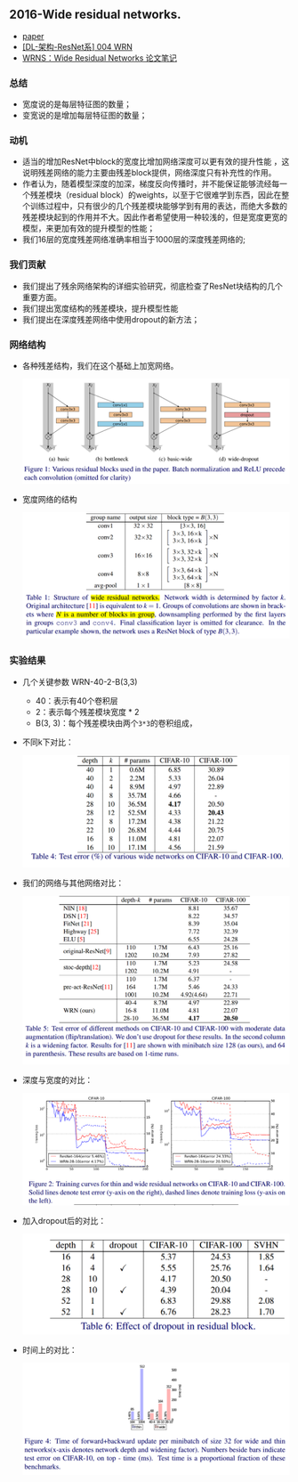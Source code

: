 ## 2016-Wide residual networks.

* [paper](paper/30.103-16-Wide-residual-networks.pdf)
* [[DL-架构-ResNet系] 004 WRN](https://zhuanlan.zhihu.com/p/29681673)
* [WRNS：Wide Residual Networks 论文笔记](https://blog.csdn.net/wspba/article/details/72229177)

### 总结

* 宽度说的是每层特征图的数量；
* 变宽说的是增加每层特征图的数量；

### 动机

* 适当的增加ResNet中block的宽度比增加网络深度可以更有效的提升性能 ，这说明残差网络的能力主要由残差block提供，网络深度只有补充性的作用。
* 作者认为，随着模型深度的加深，梯度反向传播时，并不能保证能够流经每一个残差模块（residual block）的weights，以至于它很难学到东西，因此在整个训练过程中，只有很少的几个残差模块能够学到有用的表达，而绝大多数的残差模块起到的作用并不大。因此作者希望使用一种较浅的，但是宽度更宽的模型，来更加有效的提升模型的性能；
* 我们16层的宽度残差网络准确率相当于1000层的深度残差网络的;

### 我们贡献

* 我们提出了残余网络架构的详细实验研究，彻底检查了ResNet块结构的几个重要方面。
* 我们提出宽度结构的残差模块，提升模型性能
* 我们提出在深度残差网络中使用dropout的新方法；

### 网络结构

* 各种残差结构，我们在这个基础上加宽网络。

  ![1540382083414](readme/30.103-各种残差结构.png)

* 宽度网络的结构

  ![1540382507839](readme/30.103-网络结构.png)

### 实验结果

* 几个关键参数 WRN-40-2-B(3,3)
  * 40：表示有40个卷积层
  * 2：表示每个残差模块宽度 * 2
  * B(3, 3)：每个残差模块由两个`3*3`的卷积组成，

* 不同k下对比：

  ![1540451559827](readme/30.103-不同网络架构实验.png)

* 我们的网络与其他网络对比：

  ![1540453277305](readme/30.103-与不同网络结果对比.png)

* 深度与宽度的对比：

  ![1540453715885](readme/30.103-深度与宽度的对比.png)

* 加入dropout后的对比：

  ![1540453765025](readme/30.103-加入dropout实验.png)

* 时间上的对比：

  ![1540453990099](readme/30.103-时间上的对比.png)